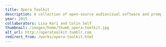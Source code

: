 ```yaml
---
title: Opera Toolkit
description: A collection of open-source audiovisual software and prompts for performing artists
year: 2015
collaborators: Lisa Kori and Colin Self
thumbnail: /images/home/thumb_opera-toolkit.jpg
alt_url: http://operatoolkit.tumblr.com
redirect_from: /works/opera-toolkit.html
---
```



